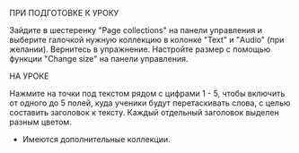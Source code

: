 ПРИ ПОДГОТОВКЕ К УРОКУ

Зайдите в шестеренку "Page collections" на панели управления и выберите галочкой нужную коллекцию в колонке "Text" и "Audio" (при желании). Вернитесь в упражнение. Настройте размер с помощью функции "Change size" на панели управления.


НА УРОКЕ

Нажмите на точки под текстом рядом с цифрами 1 - 5, чтобы включить от одного до 5 полей, куда ученики будут перетаскивать слова, с целью составить заголовок к тексту. Каждый отдельный заголовок выделен разным цветом.

* Имеются дополнительные коллекции.
